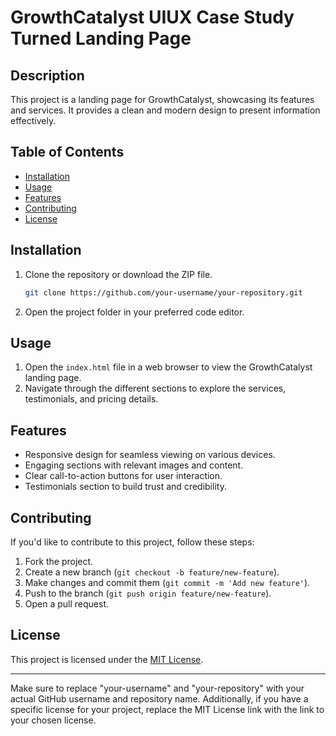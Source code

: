 

# GrowthCatalyst  UIUX Case Study Turned Landing Page

## Description
This project is a landing page for GrowthCatalyst, showcasing its features and services. It provides a clean and modern design to present information effectively.

## Table of Contents
- [Installation](#installation)
- [Usage](#usage)
- [Features](#features)
- [Contributing](#contributing)
- [License](#license)

## Installation
1. Clone the repository or download the ZIP file.
   ```bash
   git clone https://github.com/your-username/your-repository.git
   ```
2. Open the project folder in your preferred code editor.

## Usage
1. Open the `index.html` file in a web browser to view the GrowthCatalyst landing page.
2. Navigate through the different sections to explore the services, testimonials, and pricing details.

## Features
- Responsive design for seamless viewing on various devices.
- Engaging sections with relevant images and content.
- Clear call-to-action buttons for user interaction.
- Testimonials section to build trust and credibility.

## Contributing
If you'd like to contribute to this project, follow these steps:
1. Fork the project.
2. Create a new branch (`git checkout -b feature/new-feature`).
3. Make changes and commit them (`git commit -m 'Add new feature'`).
4. Push to the branch (`git push origin feature/new-feature`).
5. Open a pull request.

## License
This project is licensed under the [MIT License](LICENSE).

---

Make sure to replace "your-username" and "your-repository" with your actual GitHub username and repository name. Additionally, if you have a specific license for your project, replace the MIT License link with the link to your chosen license.
